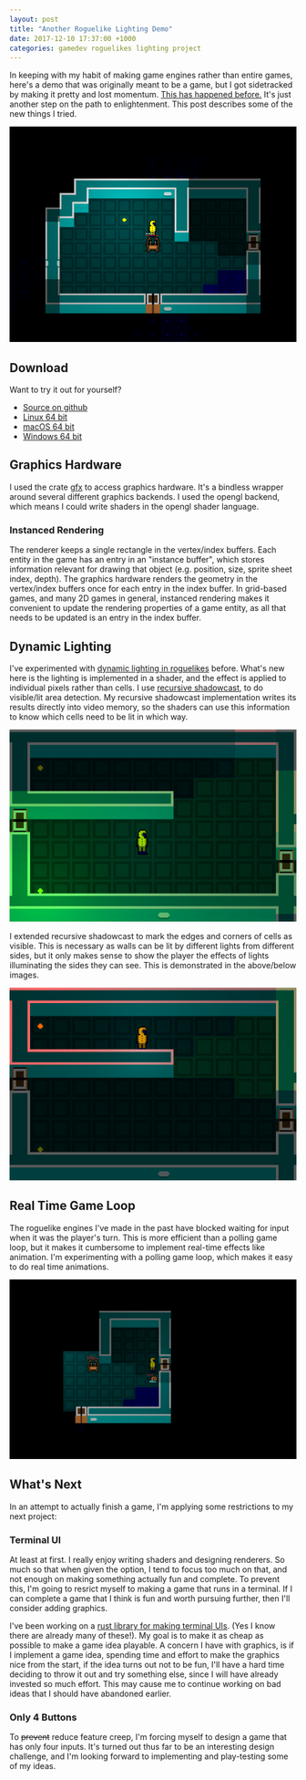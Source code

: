```yaml
---
layout: post
title: "Another Roguelike Lighting Demo"
date: 2017-12-10 17:37:00 +1000
categories: gamedev roguelikes lighting project
---
```


In keeping with my habit of making game engines rather than entire games, here's
a demo that was originally meant to be a game, but I got sidetracked by making
it pretty and lost momentum. [This has happened
before.](/gamedev/2015/07/12/post-mortem-of-abandoned-game.html) It's just another
step on the path to enlightenment. This post describes some of the new things I
tried.

![screenshot](/images/another-roguelike-lighting-demo/screenshot.png)

## Download
Want to try it out for yourself?
- [Source on github](https://github.com/stevebob/lighting-experiment)
- [Linux 64 bit](https://files.gridbugs.org/lighting-experiment-linux-x86_64.zip)
- [macOS 64 bit](https://files.gridbugs.org/lighting-experiment-macos-x86_64.dmg)
- [Windows 64 bit](https://files.gridbugs.org/lighting-experiment-windows-x86_64.zip)

## Graphics Hardware

I used the crate [gfx](https://github.com/gfx-rs/gfx) to access graphics hardware.
It's a bindless wrapper around several different graphics backends.
I used the opengl backend, which means I could write shaders in the opengl
shader language.

### Instanced Rendering

The renderer keeps a single rectangle in the vertex/index buffers.
Each entity in the game has an entry in an "instance buffer", which
stores information relevant for drawing that object (e.g. position, size, sprite
sheet index, depth). The graphics hardware renders the geometry in the
vertex/index buffers once for each entry in the index buffer.
In grid-based games, and many 2D games in general, instanced rendering makes it
convenient to update the rendering properties of a game entity, as all that
needs to be updated is an entry in the index buffer.


## Dynamic Lighting

I've experimented with [dynamic lighting in
roguelikes](/gamedev/roguelikes/lighting/project/2016/12/20/roguelike-lighting-demo.html) before.
What's new here is the lighting is implemented in a shader, and the effect is
applied to individual pixels rather than cells. I use
[recursive shadowcast](/gamedev/roguelikes/algorithms/2015/11/16/visible-area-detection-recursive-shadowcast.html),
to do visible/lit area detection. My recursive shadowcast implementation writes
its results directly into video memory, so the shaders can use this information
to know which cells need to be lit in which way.

![screenshot](/images/another-roguelike-lighting-demo/screenshot-green.png)

I extended recursive shadowcast to mark the edges and corners of cells as
visible. This is
necessary as walls can be lit by different lights from different sides, but it
only makes sense to show the player the effects of lights illuminating the sides
they can see. This is demonstrated in the above/below images.

![screenshot](/images/another-roguelike-lighting-demo/screenshot-red.png)

## Real Time Game Loop

The roguelike engines I've made in the past have blocked waiting for input when
it was the player's turn. This is more efficient than a polling game loop, but
it makes it cumbersome to implement real-time effects like animation. I'm
experimenting with a polling game loop, which makes it easy to do real time
animations.

![screenshot](/images/another-roguelike-lighting-demo/gameplay.gif)

## What's Next

In an attempt to actually finish a game, I'm applying some restrictions to my
next project:

### Terminal UI

At least at first. I really enjoy writing shaders and designing renderers. So
much so that when given the option, I tend to focus too much on that, and not
enough on making something actually fun and complete. To prevent this, I'm going
to resrict myself to making a game that runs in a terminal.
If I can complete a game that
I think is fun and worth pursuing further, then I'll consider adding graphics.

I've been working on
a [rust library for making terminal UIs](https://crates.io/crates/prototty). (Yes I know
there are already many of these!). My goal is to make it as cheap as possible to
make a game idea playable. A concern I have with graphics, is if I implement a
game idea, spending time and effort to make the graphics nice from the start, if
the idea turns out not to be fun, I'll have a hard time deciding to throw it
out and try something else, since I will have already invested so much effort.
This may cause me to continue working on bad ideas that I should have abandoned
earlier.

### Only 4 Buttons

To ~~prevent~~ reduce feature creep, I'm forcing myself to design a game that
has only four inputs. It's turned out thus far to be an interesting design
challenge, and I'm looking forward to implementing and play-testing some of my
ideas.
